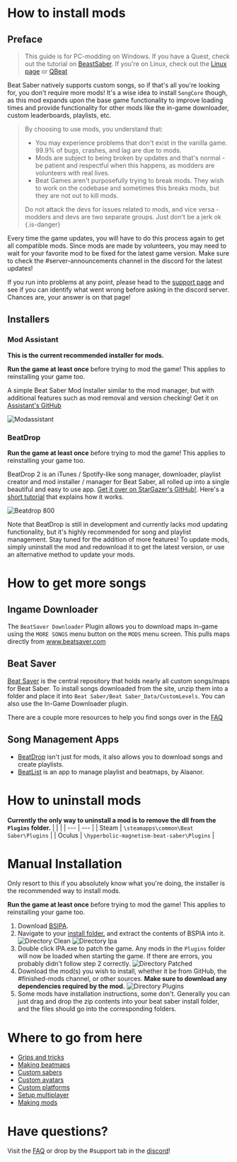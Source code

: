 <!-- TITLE: Beginners Guide -->
<!-- SUBTITLE: Getting Started -->

# How to install mods

## Preface
> This guide is for PC-modding on Windows. 
> If you have a Quest, check out the tutorial on [BeastSaber](https://bsaber.com/beaton/).
> If you're on Linux, check out the [Linux page](https://bsmg.wiki/modding/linux) or [QBeat](https://github.com/geefr/beatsaber-linux-goodies/blob/master/README.md)


Beat Saber natively supports custom songs, so if that's all you're looking for, you don't require more mods! It's a wise idea to install `SongCore` though, as this mod expands upon the base game functionality to improve loading times and provide functionality for other mods like the in-game downloader, custom leaderboards, playlists, etc.

>By choosing to use mods, you understand that:
> - You may experience problems that don't exist in the vanilla game. 99.9% of bugs, crashes, and lag are due to mods.
> - Mods are subject to being broken by updates and that's normal - be patient and respectful when this happens, as modders are volunteers with real lives.
> - Beat Games aren't purposefully trying to break mods. They wish to work on the codebase and sometimes this breaks mods, but they are not out to kill mods.
> 
> Do not attack the devs for issues related to mods, and vice versa - modders and devs are two separate groups. Just don't be a jerk ok
{.is-danger}

Every time the game updates, you will have to do this process again to get all compatible mods. 
Since mods are made by volunteers, you may need to wait for your favorite mod to be fixed for the latest game version. Make sure to check the #server-announcements channel in the discord for the latest updates!

If you run into problems at any point, please head to the [support page](support#1-4-no-mods-in-game) and see if you can identify what went wrong before asking in the discord server. Chances are, your answer is on that page!

## Installers

### Mod Assistant

**This is the current recommended installer for mods.**

**Run the game at least once** before trying to mod the game! This applies to reinstalling your game too. 

A simple Beat Saber Mod Installer similar to the mod manager, but with additional features such as mod removal and version checking! Get it on [Assistant's GitHub](https://github.com/Assistant/ModAssistant/releases/latest)

![Modassistant](/uploads/modassistant.png "Modassistant")

### BeatDrop

**Run the game at least once** before trying to mod the game! This applies to reinstalling your game too. 

BeatDrop 2 is an iTunes / Spotify-like song manager, downloader, playlist creator and mod installer / manager for Beat Saber, all rolled up into a single beautiful and easy to use app. [Get it over on StarGazer's GitHub!](https://github.com/StarGazer1258/BeatDrop/releases). Here's a [short tutorial](https://www.notion.so/BeatDrop-2-Tutorial-e6a98d87b14a4621bd0941c5f8953be9) that explains how it works.

![Beatdrop 800](/uploads/beatdrop-800.jpg "Beatdrop 800")

Note that BeatDrop is still in development and currently lacks mod updating functionality, but it's highly recommended for song and playlist management. Stay tuned for the addition of more features! To update mods, simply uninstall the mod and redownload it to get the latest version, or use an alternative method to update your mods.

# How to get more songs
## Ingame Downloader
The `BeatSaver Downloader` Plugin allows you to download maps in-game using the `MORE SONGS` menu button on the `MODS` menu screen. This pulls maps directly from www.beatsaver.com

## Beat Saver
[Beat Saver](https://www.beatsaver.com) is the central repository that holds nearly all custom songs/maps for Beat Saber.
To install songs downloaded from the site, unzip them into a folder and place it into `Beat Saber/Beat Saber_Data/CustomLevels`.  You can also use the In-Game Downloader plugin.

There are a couple more resources to help you find songs over in the [FAQ](faq#more-songs)

## Song Management Apps
* [BeatDrop](https://bsaber.com/beatdrop/) isn't just for mods, it also allows you to download songs and create playlists. 
* [BeatList](https://github.com/Alaanor/beatlist) is an app to manage playlist and beatmaps, by Alaanor. 
# How to uninstall mods
**Currently the only way to uninstall a mod is to remove the dll from the `Plugins` folder.**
|  |  |
| --- | --- |
| Steam | `\steamapps\common\Beat Saber\Plugins` |
| Oculus | `\hyperbolic-magnetism-beat-saber\Plugins` | 


# Manual Installation
Only resort to this if you absolutely know what you're doing, the installer is the recommended way to install mods.

**Run the game at least once** before trying to mod the game! This applies to reinstalling your game too. 

1. Download [BSIPA](https://github.com/beat-saber-modding-group/BeatSaber-IPA-Reloaded/releases).
2. Navigate to your [install folder.](faq/install-folder) and extract the contents of BSPIA into it.
![Directory Clean](/uploads/directory-clean.png "Directory Clean")
![Directory Ipa](/uploads/directory-ipa.png "Directory Ipa")
3. Double click IPA.exe to patch the game. Any mods in the `Plugins` folder will now be loaded when starting the game. If there are errors, you probably didn't follow step 2 correctly.
![Directory Patched](/uploads/directory-patched.png "Directory Patched")
4. Download the mod(s) you wish to install, whether it be from GitHub, the #finished-mods channel, or other sources. **Make sure to download any dependencies required by the mod.**
![Directory Plugins](/uploads/directory-plugins.png "Directory Plugins")
5. Some mods have installation instructions, some don't. Generally you can just drag and drop the zip contents into your beat saber install folder, and the files should go into the corresponding folders. 

# Where to go from here
* [Grips and tricks](grips-and-tricks)
* [Making beatmaps](mapping)
* [Custom sabers](models/custom-sabers)
* [Custom avatars](models/custom-avatars)
* [Custom platforms](models/custom-platforms)
* [Setup multiplayer](https://bs.assistant.moe/Multiplayer/)
* [Making mods](modding)

# Have questions?
Visit the [FAQ](faq) or drop by the #support tab in the [discord](https://discord.gg/beatsabermods)!